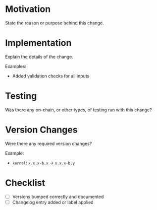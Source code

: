 # Motivation

State the reason or purpose behind this change.

# Implementation

Explain the details of the change.

Examples:

- Added validation checks for all inputs

# Testing

Was there any on-chain, or other types, of testing run with this change?

# Version Changes

Were there any required version changes?

Example:

- `kernel`: `x.x.x-b.x` -> `x.x.x-b.y`

# Checklist

- [ ] Versions bumped correctly and documented
- [ ] Changelog entry added or label applied
